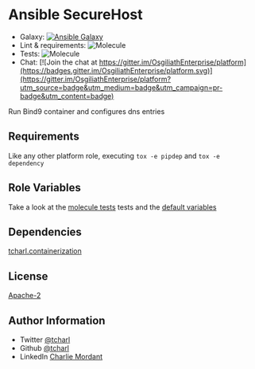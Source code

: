 Ansible SecureHost
=========

* Galaxy: [![Ansible Galaxy](https://img.shields.io/badge/galaxy-tcharl.freeipa_server-660198.svg?style=flat)](https://galaxy.ansible.com/tcharl/freeipa_server)
* Lint & requirements: ![Molecule](https://github.com/OsgiliathEnterprise/bind9/workflows/Molecule/badge.svg)
* Tests: ![Molecule](https://app.travis-ci.com/OsgiliathEnterprise/bind9.svg?branch=master)
* Chat: [![Join the chat at https://gitter.im/OsgiliathEnterprise/platform](https://badges.gitter.im/OsgiliathEnterprise/platform.svg)](https://gitter.im/OsgiliathEnterprise/platform?utm_source=badge&utm_medium=badge&utm_campaign=pr-badge&utm_content=badge)

Run Bind9 container and configures dns entries

Requirements
------------

Like any other platform role, executing `tox -e pipdep` and `tox -e dependency` 

Role Variables
--------------

Take a look at the [molecule tests](./molecule/default/converge.yml) tests and the [default variables](./defaults/main.yml)

Dependencies
------------

[tcharl.containerization](https://github.com/OsgiliathEnterprise/ansible-containerization)

License
-------

[Apache-2](https://www.apache.org/licenses/LICENSE-2.0)

Author Information
------------------

* Twitter [@tcharl](https://twitter.com/Tcharl)
* Github [@tcharl](https://github.com/Tcharl)
* LinkedIn [Charlie Mordant](https://www.linkedin.com/in/charlie-mordant-51796a97/)
